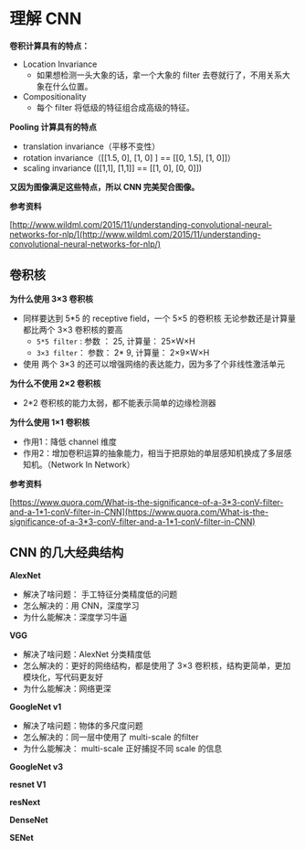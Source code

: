 # 理解 CNN



**卷积计算具有的特点：**

* Location Invariance 
  * 如果想检测一头大象的话，拿一个大象的 filter 去卷就行了，不用关系大象在什么位置。
* Compositionality
  * 每个 filter 将低级的特征组合成高级的特征。



**Pooling 计算具有的特点**

* translation invariance（平移不变性）
* rotation invariance（[[1.5, 0], [1, 0] ] == [[0, 1.5], [1, 0]]）
* scaling invariance ([[1,1], [1,1]] == [[1, 0], [0, 0]])



**又因为图像满足这些特点，所以 CNN 完美契合图像。**



**参考资料**

[http://www.wildml.com/2015/11/understanding-convolutional-neural-networks-for-nlp/](http://www.wildml.com/2015/11/understanding-convolutional-neural-networks-for-nlp/)



## 卷积核

**为什么使用 3×3 卷积核**

* 同样要达到 5*5 的 receptive field，一个 5×5 的卷积核 无论参数还是计算量都比两个 3×3 卷积核的要高
  * `5*5 filter` : 参数 ： 25,  计算量： 25×W×H
  * `3×3 filter`： 参数： 2* 9, 计算量： 2×9×W×H 
* 使用 两个 3×3 的还可以增强网络的表达能力，因为多了个非线性激活单元

**为什么不使用 2×2 卷积核**

* 2*2 卷积核的能力太弱，都不能表示简单的边缘检测器

**为什么使用 1×1 卷积核**

* 作用1：降低 channel 维度
* 作用2：增加卷积运算的抽象能力，相当于把原始的单层感知机换成了多层感知机。（Network In Network）



**参考资料**

[https://www.quora.com/What-is-the-significance-of-a-3*3-conV-filter-and-a-1*1-conV-filter-in-CNN](https://www.quora.com/What-is-the-significance-of-a-3*3-conV-filter-and-a-1*1-conV-filter-in-CNN)



## CNN 的几大经典结构

**AlexNet**

* 解决了啥问题： 手工特征分类精度低的问题
* 怎么解决的：用 CNN，深度学习
* 为什么能解决：深度学习牛逼

**VGG**

* 解决了啥问题：AlexNet 分类精度低
* 怎么解决的：更好的网络结构，都是使用了 3×3 卷积核，结构更简单，更加模块化，写代码更友好
* 为什么能解决：网络更深

**GoogleNet v1**

* 解决了啥问题：物体的多尺度问题
* 怎么解决的：同一层中使用了 multi-scale 的filter
* 为什么能解决： multi-scale 正好捕捉不同 scale 的信息

**GoogleNet v3**



**resnet V1**



**resNext**



**DenseNet**



**SENet**